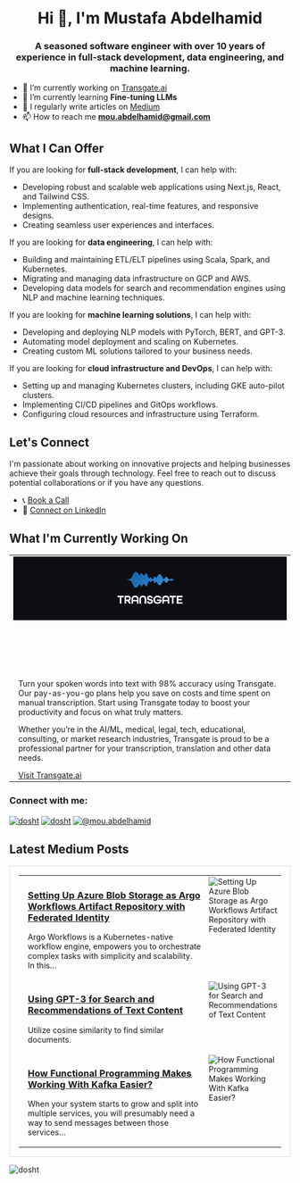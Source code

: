 
<h1 align="center">Hi 👋, I'm Mustafa Abdelhamid</h1>
<h3 align="center">A seasoned software engineer with over 10 years of experience in full-stack development, data engineering, and machine learning.</h3>


- 🔭 I’m currently working on [Transgate.ai](https://www.transgate.ai)
- 🌱 I’m currently learning **Fine-tuning LLMs**
- 📝 I regularly write articles on [Medium](https://medium.com/@mou.abdelhamid)
- 📫 How to reach me **mou.abdelhamid@gmail.com**

## What I Can Offer

If you are looking for **full-stack development**, I can help with:
- Developing robust and scalable web applications using Next.js, React, and Tailwind CSS.
- Implementing authentication, real-time features, and responsive designs.
- Creating seamless user experiences and interfaces.

If you are looking for **data engineering**, I can help with:
- Building and maintaining ETL/ELT pipelines using Scala, Spark, and Kubernetes.
- Migrating and managing data infrastructure on GCP and AWS.
- Developing data models for search and recommendation engines using NLP and machine learning techniques.

If you are looking for **machine learning solutions**, I can help with:
- Developing and deploying NLP models with PyTorch, BERT, and GPT-3.
- Automating model deployment and scaling on Kubernetes.
- Creating custom ML solutions tailored to your business needs.

If you are looking for **cloud infrastructure and DevOps**, I can help with:
- Setting up and managing Kubernetes clusters, including GKE auto-pilot clusters.
- Implementing CI/CD pipelines and GitOps workflows.
- Configuring cloud resources and infrastructure using Terraform.

## Let's Connect

I'm passionate about working on innovative projects and helping businesses achieve their goals through technology. Feel free to reach out to discuss potential collaborations or if you have any questions.

- 📞 [Book a Call](https://calendly.com/mustafa-abdelhamid/30min)
- 💼 [Connect on LinkedIn](https://www.linkedin.com/in/dosht/)

## What I'm Currently Working On

<table>
  <tr>
    <td style="vertical-align: top;" align="center" height="200" width="1000">
      <a href="https://www.transgate.ai/">
        <img src="https://raw.githubusercontent.com/dosht/dosht/main/images/transgate.png" alt="Transgate.ai Logo">
      </a>
    </td>
  </tr>
  <tr>
    <td style="vertical-align: top; padding-left: 16px;">
      <p>Turn your spoken words into text with 98% accuracy using Transgate. Our pay-as-you-go plans help you save on costs and time spent on manual transcription. Start using Transgate today to boost your productivity and focus on what truly matters.</p>
      <p>Whether you’re in the AI/ML, medical, legal, tech, educational, consulting, or market research industries, Transgate is proud to be a professional partner for your transcription, translation and other data needs.</p>
      <a href="https://transgate.ai">Visit Transgate.ai</a>
    </td>
  </tr>
</table>



<h3 align="left">Connect with me:</h3>
<p align="left">
  <a href="https://twitter.com/dosht" target="blank"><img align="center" src="https://raw.githubusercontent.com/rahuldkjain/github-profile-readme-generator/master/src/images/icons/Social/twitter.svg" alt="dosht" height="30" width="40" /></a>
  <a href="https://linkedin.com/in/dosht" target="blank"><img align="center" src="https://raw.githubusercontent.com/rahuldkjain/github-profile-readme-generator/master/src/images/icons/Social/linked-in-alt.svg" alt="dosht" height="30" width="40" /></a>
  <a href="https://medium.com/@mou.abdelhamid" target="blank"><img align="center" src="https://raw.githubusercontent.com/rahuldkjain/github-profile-readme-generator/master/src/images/icons/Social/medium.svg" alt="@mou.abdelhamid" height="30" width="40" /></a>
</p>

## Latest Medium Posts

<table style="border: 1px solid #ddd; padding: 16px; margin-top: 16px; width: 100%;">
  <tr>
    <td style="vertical-align: top; padding-left: 16px;" width="658">
      <h3><a href="https://medium.com/@mou.abdelhamid/post-1">Setting Up Azure Blob Storage as Argo Workflows Artifact Repository with Federated Identity</a></h3>
      <p>Argo Workflows is a Kubernetes-native workflow engine, empowers you to orchestrate complex tasks with simplicity and scalability. In this…</p>
    </td>
    <td style="vertical-align: top;">
      <img alt="Setting Up Azure Blob Storage as Argo Workflows Artifact Repository with Federated Identity" class="bw ni" src="https://miro.medium.com/v2/resize:fill:160:107/1*ShH1r3GlcRB4Riurttm5TQ.jpeg" width="160" height="107" loading="lazy">
    </td>
  </tr>
  <tr>
    <td style="vertical-align: top; padding-left: 16px;" width="658">
      <h3><a href="https://medium.com/@mou.abdelhamid/post-1">Using GPT-3 for Search and Recommendations of Text Content</a></h3>
      <p>Utilize cosine similarity to find similar documents.</p>
    </td>
    <td style="vertical-align: top;">
      <img alt="Using GPT-3 for Search and Recommendations of Text Content" class="bw ni" src="https://miro.medium.com/v2/resize:fill:160:107/1*zvcIbpMhvCAUNEPX9b3xFg.png" width="160" height="107" loading="lazy">
    </td>
  </tr>
  <tr>
    <td style="vertical-align: top; padding-left: 16px;" width="658">
      <h3><a href="https://medium.com/@mou.abdelhamid/post-1">How Functional Programming Makes Working With Kafka Easier?</a></h3>
      <p>When your system starts to grow and split into multiple services, you will presumably need a way to send messages between those services…</p>
    </td>
    <td style="vertical-align: top;">
      <img alt="How Functional Programming Makes Working With Kafka Easier?" class="bw ni" src="https://miro.medium.com/v2/resize:fill:160:107/1*NyoxBNfhGWcjlTuuPQ_TxA.png" width="160" height="107" loading="lazy">
    </td>
  </tr>
</table>


<!-- <h3 align="left">Languages and Tools:</h3>

<p align="left">
  <a href="https://aws.amazon.com" target="_blank" rel="noreferrer"> <img src="https://raw.githubusercontent.com/devicons/devicon/master/icons/amazonwebservices/amazonwebservices-original-wordmark.svg" alt="aws" width="40" height="40"/> </a>
  <a href="https://azure.microsoft.com/en-in/" target="_blank" rel="noreferrer"> <img src="https://www.vectorlogo.zone/logos/microsoft_azure/microsoft_azure-icon.svg" alt="azure" width="40" height="40"/> </a>
  <a href="https://www.cypress.io" target="_blank" rel="noreferrer"> <img src="https://raw.githubusercontent.com/simple-icons/simple-icons/6e46ec1fc23b60c8fd0d2f2ff46db82e16dbd75f/icons/cypress.svg" alt="cypress" width="40" height="40"/> </a>
  <a href="https://www.figma.com/" target="_blank" rel="noreferrer"> <img src="https://www.vectorlogo.zone/logos/figma/figma-icon.svg" alt="figma" width="40" height="40"/> </a>
  <a href="https://firebase.google.com/" target="_blank" rel="noreferrer"> <img src="https://www.vectorlogo.zone/logos/firebase/firebase-icon.svg" alt="firebase" width="40" height="40"/> </a>
  <a href="https://cloud.google.com" target="_blank" rel="noreferrer"> <img src="https://www.vectorlogo.zone/logos/google_cloud/google_cloud-icon.svg" alt="gcp" width="40" height="40"/> </a>
  <a href="https://www.adobe.com/in/products/illustrator.html" target="_blank" rel="noreferrer"> <img src="https://www.vectorlogo.zone/logos/adobe_illustrator/adobe_illustrator-icon.svg" alt="illustrator" width="40" height="40"/> </a>
  <a href="https://jestjs.io" target="_blank" rel="noreferrer"> <img src="https://www.vectorlogo.zone/logos/jestjsio/jestjsio-icon.svg" alt="jest" width="40" height="40"/> </a>
  <a href="https://kubernetes.io" target="_blank" rel="noreferrer"> <img src="https://www.vectorlogo.zone/logos/kubernetes/kubernetes-icon.svg" alt="kubernetes" width="40" height="40"/> </a>
  <a href="https://www.mongodb.com/" target="_blank" rel="noreferrer"> <img src="https://raw.githubusercontent.com/devicons/devicon/master/icons/mongodb/mongodb-original-wordmark.svg" alt="mongodb" width="40" height="40"/> </a>
  <a href="https://nextjs.org/" target="_blank" rel="noreferrer"> <img src="https://cdn.worldvectorlogo.com/logos/nextjs-2.svg" alt="nextjs" width="40" height="40"/> </a>
  <a href="https://nodejs.org" target="_blank" rel="noreferrer"> <img src="https://raw.githubusercontent.com/devicons/devicon/master/icons/nodejs/nodejs-original-wordmark.svg" alt="nodejs" width="40" height="40"/> </a>
  <a href="https://pandas.pydata.org/" target="_blank" rel="noreferrer"> <img src="https://raw.githubusercontent.com/devicons/devicon/2ae2a900d2f041da66e950e4d48052658d850630/icons/pandas/pandas-original.svg" alt="pandas" width="40" height="40"/> </a>
  <a href="https://www.photoshop.com/en" target="_blank" rel="noreferrer"> <img src="https://raw.githubusercontent.com/devicons/devicon/master/icons/photoshop/photoshop-line.svg" alt="photoshop" width="40" height="40"/> </a>
  <a href="https://www.postgresql.org" target="_blank" rel="noreferrer"> <img src="https://raw.githubusercontent.com/devicons/devicon/master/icons/postgresql/postgresql-original-wordmark.svg" alt="postgresql" width="40" height="40"/> </a>
  <a href="https://pytorch.org/" target="_blank" rel="noreferrer"> <img src="https://www.vectorlogo.zone/logos/pytorch/pytorch-icon.svg" alt="pytorch" width="40" height="40"/> </a>
  <a href="https://reactjs.org/" target="_blank" rel="noreferrer"> <img src="https://raw.githubusercontent.com/devicons/devicon/master/icons/react/react-original-wordmark.svg" alt="react" width="40" height="40"/> </a>
  <a href="https://www.typescriptlang.org/" target="_blank" rel="noreferrer"> <img src="https://raw.githubusercontent.com/devicons/devicon/master/icons/typescript/typescript-original.svg" alt="typescript" width="40" height="40"/> </a>
</p> -->
<!-- <p>&nbsp;<img align="center" src="https://github-readme-stats.vercel.app/api?username=dosht&show_icons=true&locale=en" alt="dosht" /></p> -->
<p><img align="left" src="https://github-readme-stats.vercel.app/api/top-langs?username=dosht&show_icons=true&locale=en&layout=compact" alt="dosht" /></p>
<!-- <p><img align="center" src="https://github-readme-streak-stats.herokuapp.com/?user=dosht&" alt="dosht" /></p> -->
